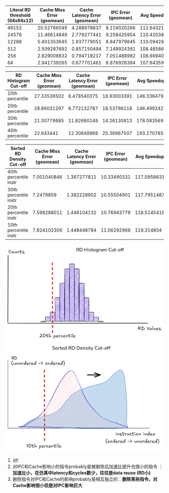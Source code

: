 
| Literal RD threshold (64x64x12) | Cache Miss Error (geomean) | Cache Latency Error (geomean) | IPC Error (geomean) | Avg Speedup | Avg Instr Reduction  |
|-------------------------|----------------------------|-------------------------------|---------------------|-------------|----------------------|
| 49152                   | 20.52766049                | 4.288978837                   | 8.119020266         | 112.643219  | 15.23203454          |
| 24576                   | 11.46614849                | 2.779277441                   | 9.258425954         | 110.4203876 | 14.11482383          |
| 12288                   | 5.401353645                | 1.937779051                   | 8.847979845         | 110.0942809 | 13.07478774          |
| 512                     | 2.509287692                | 0.857150494                   | 7.149924391         | 108.4858667 | 10.72975028          |
| 256                     | 2.829008832                | 0.794718217                   | 7.051488982         | 108.6694079 | 10.56544998          |
| 64                      | 2.941739265                | 0.677701461                   | 6.876926394         | 107.6435901 | 10.29106503          |

| RD Histogram Cut-off | Cache Miss Error (geomean) | Cache Latency Error (geomean) | IPC Error (geomean) | Avg Speedup | Avg Instr Reduction  |
|----------------------|-------------|---------------|-------------|-------------|----------------|
| 10th percentile      | 27.33536502 | 6.478540375   | 18.93003391 | 146.3384793 | 18.38060444    |
| 20th percentile      | 28.86031297 | 6.772132787   | 18.53796118 | 146.4992429 | 18.66504081    |
| 30th percentile      | 21.30779885 | 11.82680148   | 14.26130813 | 178.0835691 | 19.65638909    |
| 40th percentile      | 22.643441   | 12.30648968   | 25.36967507 | 193.2707652 | 20.50298836    |

| Sorted RD Density Cut-off          | Cache Miss Error (geomean) | Cache Latency Error (geomean) | IPC Error (geomean) | Avg Speedup | Avg Instr Reduction |
|------------------------------------|----------------------------|-------------------------------|---------------------|-------------|---------------------|
| 40th percentile instr   | 7.001040846                | 1.367277811                   | 10.33490331         | 117.0958631 | 13.68665289         |
| 30th percentile instr   | 7.2479859                  | 1.382228902                   | 10.55504901         | 117.7951487 | 13.971137           |
| 20th percentile instr   | 7.598288011                | 1.446104132                   | 10.76943779         | 118.5145418 | 14.25758124         |
| 10th percentile instr   | 7.824102306                | 1.448448784                   | 11.06292966         | 119.314804  | 14.61326432         |


![输入图片说明](https://raw.githubusercontent.com/JakeFlasher/stackedit-app-data/refs/heads/master/img/Camouflage/rd_hist.png) 
![输入图片说明](https://raw.githubusercontent.com/JakeFlasher/stackedit-app-data/refs/heads/master/img/Camouflage/rd_density.png)


1. 对I
2. 对IPC和Cache影响小的指令probably是被删除后加速比提升也很小的指令 ：**加速比小，在仿真中latency和cycles数少，往往是data reuse (RD小)**
3. 删除指令对IPC和Cache的影响probably是相互独立的：**删除某些指令，对Cache影响很小但是对IPC影响巨大**

<!--stackedit_data:
eyJoaXN0b3J5IjpbMzEzODIyMDg2LDEyNDM2NTAyNzYsMTg2Mz
I1OTc5MywtNDg3MTgzNTM5LC0xMzYyMzE4MDMsLTg3MjE2NzMs
LTE5MTA5MjIxODMsMjA5NjgwMDgyM119
-->